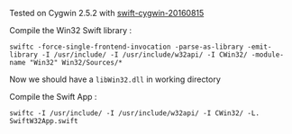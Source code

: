 Tested on Cygwin 2.5.2 with
[swift-cygwin-20160815](https://github.com/tinysun212/swift-windows/releases/tag/swift-cygwin-20160815)

Compile the Win32 Swift library :  

`swiftc -force-single-frontend-invocation -parse-as-library -emit-library -I /usr/include/ -I /usr/include/w32api/ -I CWin32/ -module-name "Win32" Win32/Sources/*`

Now we should have a `libWin32.dll` in working directory  

Compile the Swift App :  

`swiftc -I /usr/include/ -I /usr/include/w32api/ -I CWin32/ -L. SwiftW32App.swift`
